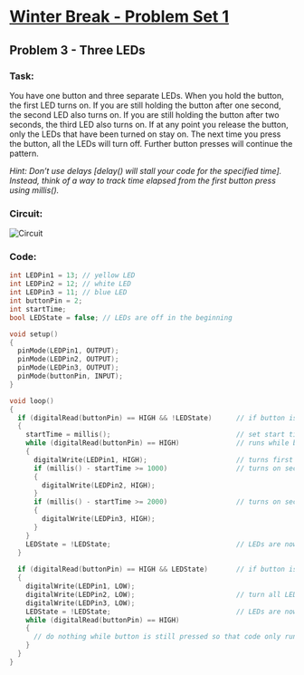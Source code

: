 # [Winter Break - Problem Set 1](https://bmesbuildteamucla.github.io/Winter%20Break/Problem%20Set%201)
## Problem 3 - Three LEDs

### Task:
You have one button and three separate LEDs. When you hold the button, the first LED turns on. If you are still holding the button after one second, the second LED also turns on. If you are still holding the button after two seconds, the third LED also turns on. If at any point you release the button, only the LEDs that have been turned on stay on. The next time you press the button, all the LEDs will turn off. Further button presses will continue the pattern.

*Hint: Don’t use delays [delay() will stall your code for the specified time]. Instead, think of a way to track time elapsed from the first button press using millis().*

### Circuit:
![Circuit](https://bmesbuildteamucla.github.io/Workshops/Workshop%202%20-%20Coding%20and%20Arduino/Activity%207%20-%20Three%20LEDs/Circuit.png)

### Code:
```c++
int LEDPin1 = 13; // yellow LED
int LEDPin2 = 12; // white LED
int LEDPin3 = 11; // blue LED
int buttonPin = 2;
int startTime;
bool LEDState = false; // LEDs are off in the beginning

void setup()
{
  pinMode(LEDPin1, OUTPUT);
  pinMode(LEDPin2, OUTPUT);
  pinMode(LEDPin3, OUTPUT);
  pinMode(buttonPin, INPUT);
}

void loop()
{
  if (digitalRead(buttonPin) == HIGH && !LEDState)      // if button is pressed and LEDs are off
  {
    startTime = millis();                               // set start time to when button is pressed
    while (digitalRead(buttonPin) == HIGH)              // runs while button is pressed, stops when button is released
    {
      digitalWrite(LEDPin1, HIGH);                      // turns first LED on
      if (millis() - startTime >= 1000)                 // turns on second LED if button has been held for more than 1 second
      {
        digitalWrite(LEDPin2, HIGH);
      }
      if (millis() - startTime >= 2000)                 // turns on second LED if button has been held for more than 2 seconds
      {
        digitalWrite(LEDPin3, HIGH);
      }
    }
    LEDState = !LEDState;                               // LEDs are now on, so LEDState switched to true
  }
  
  if (digitalRead(buttonPin) == HIGH && LEDState)       // if button is pressed and LEDs are on
  {
    digitalWrite(LEDPin1, LOW);
    digitalWrite(LEDPin2, LOW);                         // turn all LEDs off
    digitalWrite(LEDPin3, LOW);
    LEDState = !LEDState;                               // LEDs are now off, so LEDState switched to false
    while (digitalRead(buttonPin) == HIGH)
    {
      // do nothing while button is still pressed so that code only runs once
    }
  }
}
```
